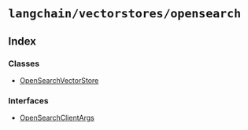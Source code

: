 `langchain/vectorstores/opensearch`
===================================

Index[](#index "Direct link to Index")
---------------------------------------

### Classes[](#classes "Direct link to Classes")

*   [OpenSearchVectorStore](/docs/api/vectorstores_opensearch/classes/OpenSearchVectorStore)

### Interfaces[](#interfaces "Direct link to Interfaces")

*   [OpenSearchClientArgs](/docs/api/vectorstores_opensearch/interfaces/OpenSearchClientArgs)